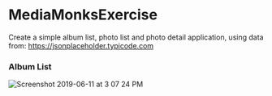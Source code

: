 # MediaMonksExercise

Create a simple album list, photo list and photo detail application, using data from:
https://jsonplaceholder.typicode.com

### Album List 

![Screenshot 2019-06-11 at 3 07 24 PM](https://user-images.githubusercontent.com/5603140/59264269-5d34c800-8c60-11e9-9c44-7a943168e458.png)






